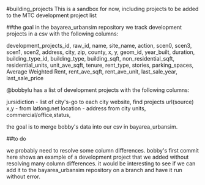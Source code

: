 #building_projects
This is a sandbox for now, including projects to be added to the MTC development project list

##the goal
in the bayarea_urbansim repository we track development projects in a csv with the following columns:

development_projects_id,
raw_id,
name,
site_name,
action,
scen0,
scen3,
scen1,
scen2,
address,
city,
zip,
county,
x,
y,
geom_id,
year_built,
duration,
building_type_id,
building_type,
building_sqft,
non_residential_sqft,
residential_units,
unit_ave_sqft,
tenure,
rent_type,
stories,
parking_spaces,
Average Weighted Rent,
rent_ave_sqft,
rent_ave_unit,
last_sale_year,
last_sale_price

@bobbylu has a list of development projects with the following columns:

jursidiction - list of city's-go to each city website, find projects
url(source)
x,y - from latlong.net
location - address from city
units,
commercial/office,status,

the goal is to merge bobby's data into our csv in bayarea_urbansim. 

##to do 

we probably need to resolve some column differences. bobby's first commit here shows an example of a development project that we added without resolving many column differences. it would be interesting to see if we can add it to the bayarea_urbansim repository on a branch and have it run without error. 
